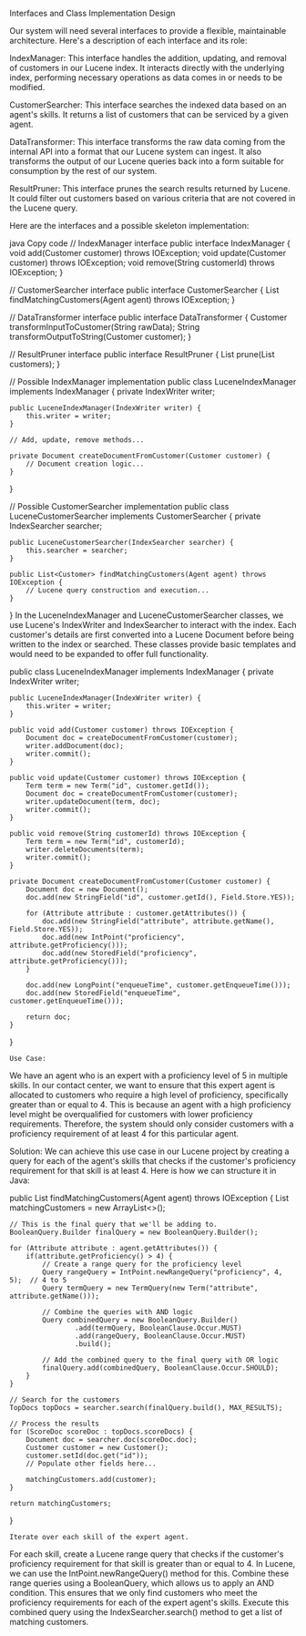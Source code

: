 Interfaces and Class Implementation Design

Our system will need several interfaces to provide a flexible, maintainable architecture. Here's a description of each interface and its role:

IndexManager: This interface handles the addition, updating, and removal of customers in our Lucene index. It interacts directly with the underlying index, performing necessary operations as data comes in or needs to be modified.

CustomerSearcher: This interface searches the indexed data based on an agent's skills. It returns a list of customers that can be serviced by a given agent.

DataTransformer: This interface transforms the raw data coming from the internal API into a format that our Lucene system can ingest. It also transforms the output of our Lucene queries back into a form suitable for consumption by the rest of our system.

ResultPruner: This interface prunes the search results returned by Lucene. It could filter out customers based on various criteria that are not covered in the Lucene query.

Here are the interfaces and a possible skeleton implementation:

java
Copy code
// IndexManager interface
public interface IndexManager {
    void add(Customer customer) throws IOException;
    void update(Customer customer) throws IOException;
    void remove(String customerId) throws IOException;
}

// CustomerSearcher interface
public interface CustomerSearcher {
    List<Customer> findMatchingCustomers(Agent agent) throws IOException;
}

// DataTransformer interface
public interface DataTransformer {
    Customer transformInputToCustomer(String rawData);
    String transformOutputToString(Customer customer);
}

// ResultPruner interface
public interface ResultPruner {
    List<Customer> prune(List<Customer> customers);
}

// Possible IndexManager implementation
public class LuceneIndexManager implements IndexManager {
    private IndexWriter writer;

    public LuceneIndexManager(IndexWriter writer) {
        this.writer = writer;
    }

    // Add, update, remove methods...

    private Document createDocumentFromCustomer(Customer customer) {
        // Document creation logic...
    }
}

// Possible CustomerSearcher implementation
public class LuceneCustomerSearcher implements CustomerSearcher {
    private IndexSearcher searcher;

    public LuceneCustomerSearcher(IndexSearcher searcher) {
        this.searcher = searcher;
    }

    public List<Customer> findMatchingCustomers(Agent agent) throws IOException {
        // Lucene query construction and execution...
    }
}
In the LuceneIndexManager and LuceneCustomerSearcher classes, we use Lucene's IndexWriter and IndexSearcher to interact with the index. Each customer's details are first converted into a Lucene Document before being written to the index or searched. These classes provide basic templates and would need to be expanded to offer full functionality.



public class LuceneIndexManager implements IndexManager {
    private IndexWriter writer;

    public LuceneIndexManager(IndexWriter writer) {
        this.writer = writer;
    }

    public void add(Customer customer) throws IOException {
        Document doc = createDocumentFromCustomer(customer);
        writer.addDocument(doc);
        writer.commit();
    }

    public void update(Customer customer) throws IOException {
        Term term = new Term("id", customer.getId());
        Document doc = createDocumentFromCustomer(customer);
        writer.updateDocument(term, doc);
        writer.commit();
    }

    public void remove(String customerId) throws IOException {
        Term term = new Term("id", customerId);
        writer.deleteDocuments(term);
        writer.commit();
    }

    private Document createDocumentFromCustomer(Customer customer) {
        Document doc = new Document();
        doc.add(new StringField("id", customer.getId(), Field.Store.YES));

        for (Attribute attribute : customer.getAttributes()) {
            doc.add(new StringField("attribute", attribute.getName(), Field.Store.YES));
            doc.add(new IntPoint("proficiency", attribute.getProficiency()));
            doc.add(new StoredField("proficiency", attribute.getProficiency()));
        }

        doc.add(new LongPoint("enqueueTime", customer.getEnqueueTime()));
        doc.add(new StoredField("enqueueTime", customer.getEnqueueTime()));

        return doc;
    }
}

    Use Case:
We have an agent who is an expert with a proficiency level of 5 in multiple skills. In our contact center, we want to ensure that this expert agent is allocated to customers who require a high level of proficiency, specifically greater than or equal to 4. This is because an agent with a high proficiency level might be overqualified for customers with lower proficiency requirements. Therefore, the system should only consider customers with a proficiency requirement of at least 4 for this particular agent.

Solution:
We can achieve this use case in our Lucene project by creating a query for each of the agent's skills that checks if the customer's proficiency requirement for that skill is at least 4. Here is how we can structure it in Java:

public List<Customer> findMatchingCustomers(Agent agent) throws IOException {
List<Customer> matchingCustomers = new ArrayList<>();

```
// This is the final query that we'll be adding to.
BooleanQuery.Builder finalQuery = new BooleanQuery.Builder();

for (Attribute attribute : agent.getAttributes()) {
    if(attribute.getProficiency() > 4) {
        // Create a range query for the proficiency level
        Query rangeQuery = IntPoint.newRangeQuery("proficiency", 4, 5);  // 4 to 5
        Query termQuery = new TermQuery(new Term("attribute", attribute.getName()));

        // Combine the queries with AND logic
        Query combinedQuery = new BooleanQuery.Builder()
                .add(termQuery, BooleanClause.Occur.MUST)
                .add(rangeQuery, BooleanClause.Occur.MUST)
                .build();

        // Add the combined query to the final query with OR logic
        finalQuery.add(combinedQuery, BooleanClause.Occur.SHOULD);
    }
}

// Search for the customers
TopDocs topDocs = searcher.search(finalQuery.build(), MAX_RESULTS);

// Process the results
for (ScoreDoc scoreDoc : topDocs.scoreDocs) {
    Document doc = searcher.doc(scoreDoc.doc);
    Customer customer = new Customer();
    customer.setId(doc.get("id"));
    // Populate other fields here...

    matchingCustomers.add(customer);
}

return matchingCustomers;

```

}
    
    
    Iterate over each skill of the expert agent.
For each skill, create a Lucene range query that checks if the customer's proficiency requirement for that skill is greater than or equal to 4. In Lucene, we can use the IntPoint.newRangeQuery() method for this.
Combine these range queries using a BooleanQuery, which allows us to apply an AND condition. This ensures that we only find customers who meet the proficiency requirements for each of the expert agent's skills.
Execute this combined query using the IndexSearcher.search() method to get a list of matching customers.
